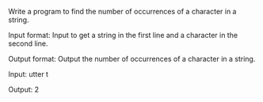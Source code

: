 Write a program to find the number of occurrences of a character in a string.

Input format:
Input to get a string in the first line and a character in the second line.

Output format:
Output the number of occurrences of a character in a string.

Input: 
utter
t

Output:
2
